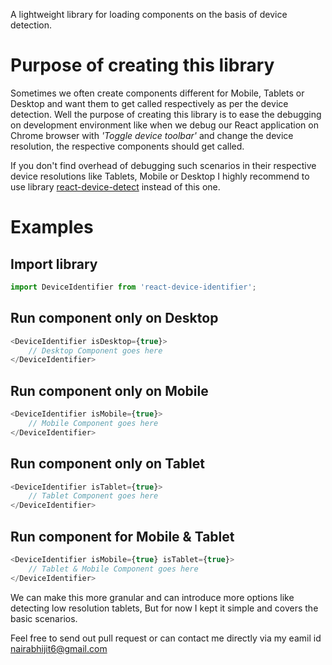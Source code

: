 A lightweight library for loading components on the basis of device detection.

# Purpose of creating this library
Sometimes we often create components different for Mobile, Tablets or Desktop and want them to get called respectively as per the device detection. Well the purpose of creating this library is to ease the debugging on development environment like when we debug our React application on Chrome browser with *'Toggle device toolbar'* and change the device resolution, the respective components should get called.

If you don't find overhead of debugging such scenarios in their respective device resolutions like Tablets, Mobile or Desktop I highly recommend to use library [react-device-detect](https://github.com/duskload/react-device-detect) instead of this one.

# Examples

## Import library
```javascript
import DeviceIdentifier from 'react-device-identifier';
```

## Run component only on Desktop
```javascript
<DeviceIdentifier isDesktop={true}>
    // Desktop Component goes here
</DeviceIdentifier>
```
## Run component only on Mobile
```javascript
<DeviceIdentifier isMobile={true}>
    // Mobile Component goes here
</DeviceIdentifier>
```

## Run component only on Tablet
```javascript
<DeviceIdentifier isTablet={true}>
    // Tablet Component goes here
</DeviceIdentifier>
```

## Run component for Mobile & Tablet
```javascript
<DeviceIdentifier isMobile={true} isTablet={true}>
    // Tablet & Mobile Component goes here
</DeviceIdentifier>
```

We can make this more granular and can introduce more options like detecting low resolution tablets, But for now I kept it simple and covers the basic scenarios.

Feel free to send out pull request or can contact me directly via my eamil id [nairabhijit6@gmail.com](mailto:nairabhijit6@gmail.com)
